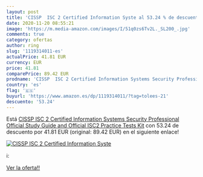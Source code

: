 ```yaml
---
layout: post
title: 'CISSP  ISC 2 Certified Information Syste al 53.24 % de descuento'
date: 2020-11-20 08:55:21
image: 'https://m.media-amazon.com/images/I/51q0zs6Tv2L._SL200_.jpg'
comments: true
category: ofertas
author: ring
slug: '1119314011-es'
actualPrice: 41.81 EUR
currency: EUR
price: 41.81
comparePrice: 89.42 EUR
prodname: 'CISSP  ISC 2 Certified Information Systems Security Professional Official Study Guide and Official ISC2 Practice Tests Kit'
country: 'es'
flag: '🇪🇸'
buyurl: 'https://www.amazon.es/dp/1119314011/?tag=tolees-21'
descuento: '53.24'
---
```


Está [CISSP  ISC 2 Certified Information Systems Security Professional Official Study Guide and Official ISC2 Practice Tests Kit](https://www.amazon.es/dp/1119314011/?tag=tolees-21) con 53.24 de descuento por 41.81 EUR (original: 89.42 EUR) en el siguiente enlace!

[![CISSP  ISC 2 Certified Information Syste](https://m.media-amazon.com/images/I/51q0zs6Tv2L._SL200_.jpg)](https://www.amazon.es/dp/1119314011/?tag=tolees-21)

ℹ️:


[Ver la oferta!!](https://www.amazon.es/dp/1119314011/?tag=tolees-21)
